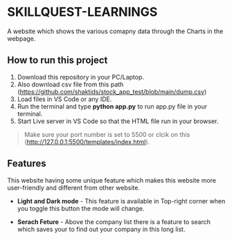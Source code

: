 # SKILLQUEST-LEARNINGS
A website which shows the various comapny data through the Charts in the webpage.

## How to run this project
1. Download this repository in your PC/Laptop.
2. Also download csv file from this path (https://github.com/shaktids/stock_app_test/blob/main/dump.csv)
3. Load files in VS Code or any IDE.
4. Run the terminal and type **python app.py** to run app.py file in your terminal.
5. Start Live server in VS Code so that the HTML file run in your browser.
>Make sure your port number is set to 5500 or clcik on this (http://127.0.0.1:5500/templates/index.html).

## Features
This website having some unique feature which makes this website more user-friendly and different from other website.

- **Light and Dark mode**  - This feature is available in Top-right corner when you toggle this button the mode will change.
* **Serach Feture** - Above the company list there is a feature to search which saves your to find out your company in this long list.
